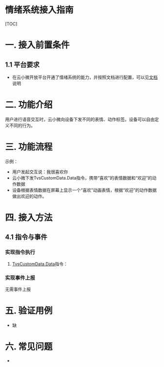 # 情绪系统接入指南



[TOC]
# 一. 接入前置条件


## 1.1 平台要求

- 在云小微开放平台开通了情绪系统的能力，并按照文档进行配置，可以见[文档]()说明

# 二. 功能介绍

用户进行语音交互时，云小微向设备下发不同的表情、动作标签。设备可以自由定义不同的行为。

# 三. 功能流程

示例：
- 用户发起交互说：我很喜欢你
- 云小微下发TvsCustomData.Data指令，携带“喜欢”的表情数据和“欢迎”的动作数据
- 设备根据表情数据在屏幕上显示一个“喜欢”动画表情，根据“欢迎”的动作数据做出欢迎的动作。

# 四. 接入方法

## 4.1 指令与事件

### 实现指令执行

1. [TvsCustomData.Data](https://github.com/TencentDingdang/TVS-API/blob/master/protocal/TvsCustomData.md#1-data%E6%8C%87%E4%BB%A4)指令：


### 实现事件上报

无需事件上报


# 五. 验证用例

- 缺

# 六. 常见问题

- 
